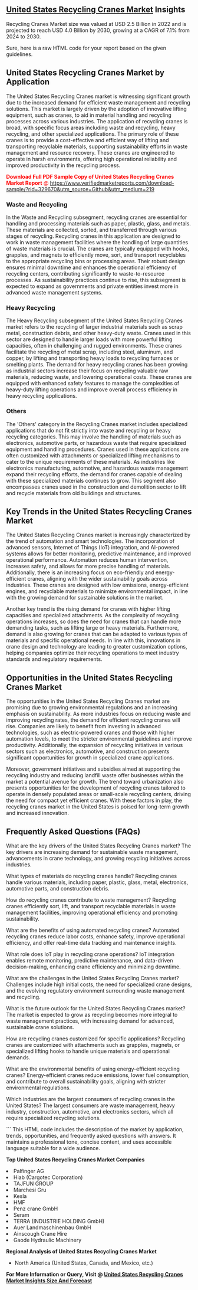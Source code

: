 <h2><a href="https://www.verifiedmarketreports.com/download-sample/?rid=329670&amp;utm_source=Github&amp;utm_medium=219" target="_blank">United States Recycling Cranes Market</a> Insights</h2><p>Recycling Cranes Market size was valued at USD 2.5 Billion in 2022 and is projected to reach USD 4.0 Billion by 2030, growing at a CAGR of 7.1% from 2024 to 2030.</p><p>Sure, here is a raw HTML code for your report based on the given guidelines.  <h2>United States Recycling Cranes Market by Application</h2> <p>The United States Recycling Cranes market is witnessing significant growth due to the increased demand for efficient waste management and recycling solutions. This market is largely driven by the adoption of innovative lifting equipment, such as cranes, to aid in material handling and recycling processes across various industries. The application of recycling cranes is broad, with specific focus areas including waste and recycling, heavy recycling, and other specialized applications. The primary role of these cranes is to provide a cost-effective and efficient way of lifting and transporting recyclable materials, supporting sustainability efforts in waste management and resource recovery. These cranes are engineered to operate in harsh environments, offering high operational reliability and improved productivity in the recycling process. <p><span class=""><span style="color: #ff0000;"><strong>Download Full PDF Sample Copy of United States Recycling Cranes Market Report</strong> @ </span><a href="https://www.verifiedmarketreports.com/download-sample/?rid=329670&amp;utm_source=Github&amp;utm_medium=219" target="_blank">https://www.verifiedmarketreports.com/download-sample/?rid=329670&amp;utm_source=Github&amp;utm_medium=219</a></span></p> <h3>Waste and Recycling</h3> <p>In the Waste and Recycling subsegment, recycling cranes are essential for handling and processing materials such as paper, plastic, glass, and metals. These materials are collected, sorted, and transferred through various stages of recycling. Recycling cranes in this application are designed to work in waste management facilities where the handling of large quantities of waste materials is crucial. The cranes are typically equipped with hooks, grapples, and magnets to efficiently move, sort, and transport recyclables to the appropriate recycling bins or processing areas. Their robust design ensures minimal downtime and enhances the operational efficiency of recycling centers, contributing significantly to waste-to-resource processes. As sustainability practices continue to rise, this subsegment is expected to expand as governments and private entities invest more in advanced waste management systems.</p> <h3>Heavy Recycling</h3> <p>The Heavy Recycling subsegment of the United States Recycling Cranes market refers to the recycling of larger industrial materials such as scrap metal, construction debris, and other heavy-duty waste. Cranes used in this sector are designed to handle larger loads with more powerful lifting capacities, often in challenging and rugged environments. These cranes facilitate the recycling of metal scrap, including steel, aluminum, and copper, by lifting and transporting heavy loads to recycling furnaces or smelting plants. The demand for heavy recycling cranes has been growing as industrial sectors increase their focus on recycling valuable raw materials, reducing waste, and lowering operational costs. These cranes are equipped with enhanced safety features to manage the complexities of heavy-duty lifting operations and improve overall process efficiency in heavy recycling applications.</p> <h3>Others</h3> <p>The 'Others' category in the Recycling Cranes market includes specialized applications that do not fit strictly into waste and recycling or heavy recycling categories. This may involve the handling of materials such as electronics, automotive parts, or hazardous waste that require specialized equipment and handling procedures. Cranes used in these applications are often customized with attachments or specialized lifting mechanisms to cater to the unique requirements of these materials. As industries like electronics manufacturing, automotive, and hazardous waste management expand their recycling efforts, the demand for cranes capable of dealing with these specialized materials continues to grow. This segment also encompasses cranes used in the construction and demolition sector to lift and recycle materials from old buildings and structures.</p> <h2>Key Trends in the United States Recycling Cranes Market</h2> <p>The United States Recycling Cranes market is increasingly characterized by the trend of automation and smart technologies. The incorporation of advanced sensors, Internet of Things (IoT) integration, and AI-powered systems allows for better monitoring, predictive maintenance, and improved operational performance. Automation reduces human intervention, increases safety, and allows for more precise handling of materials. Additionally, there is an increasing focus on eco-friendly and energy-efficient cranes, aligning with the wider sustainability goals across industries. These cranes are designed with low emissions, energy-efficient engines, and recyclable materials to minimize environmental impact, in line with the growing demand for sustainable solutions in the market.</p> <p>Another key trend is the rising demand for cranes with higher lifting capacities and specialized attachments. As the complexity of recycling operations increases, so does the need for cranes that can handle more demanding tasks, such as lifting large or heavy materials. Furthermore, demand is also growing for cranes that can be adapted to various types of materials and specific operational needs. In line with this, innovations in crane design and technology are leading to greater customization options, helping companies optimize their recycling operations to meet industry standards and regulatory requirements.</p> <h2>Opportunities in the United States Recycling Cranes Market</h2> <p>The opportunities in the United States Recycling Cranes market are promising due to growing environmental regulations and an increasing emphasis on sustainability. As more industries focus on reducing waste and improving recycling rates, the demand for efficient recycling cranes will rise. Companies are likely to benefit from investing in advanced technologies, such as electric-powered cranes and those with higher automation levels, to meet the stricter environmental guidelines and improve productivity. Additionally, the expansion of recycling initiatives in various sectors such as electronics, automotive, and construction presents significant opportunities for growth in specialized crane applications.</p> <p>Moreover, government initiatives and subsidies aimed at supporting the recycling industry and reducing landfill waste offer businesses within the market a potential avenue for growth. The trend toward urbanization also presents opportunities for the development of recycling cranes tailored to operate in densely populated areas or small-scale recycling centers, driving the need for compact yet efficient cranes. With these factors in play, the recycling cranes market in the United States is poised for long-term growth and increased innovation.</p> <h2>Frequently Asked Questions (FAQs)</h2> <p>What are the key drivers of the United States Recycling Cranes market? The key drivers are increasing demand for sustainable waste management, advancements in crane technology, and growing recycling initiatives across industries.</p> <p>What types of materials do recycling cranes handle? Recycling cranes handle various materials, including paper, plastic, glass, metal, electronics, automotive parts, and construction debris.</p> <p>How do recycling cranes contribute to waste management? Recycling cranes efficiently sort, lift, and transport recyclable materials in waste management facilities, improving operational efficiency and promoting sustainability.</p> <p>What are the benefits of using automated recycling cranes? Automated recycling cranes reduce labor costs, enhance safety, improve operational efficiency, and offer real-time data tracking and maintenance insights.</p> <p>What role does IoT play in recycling crane operations? IoT integration enables remote monitoring, predictive maintenance, and data-driven decision-making, enhancing crane efficiency and minimizing downtime.</p> <p>What are the challenges in the United States Recycling Cranes market? Challenges include high initial costs, the need for specialized crane designs, and the evolving regulatory environment surrounding waste management and recycling.</p> <p>What is the future outlook for the United States Recycling Cranes market? The market is expected to grow as recycling becomes more integral to waste management practices, with increasing demand for advanced, sustainable crane solutions.</p> <p>How are recycling cranes customized for specific applications? Recycling cranes are customized with attachments such as grapples, magnets, or specialized lifting hooks to handle unique materials and operational demands.</p> <p>What are the environmental benefits of using energy-efficient recycling cranes? Energy-efficient cranes reduce emissions, lower fuel consumption, and contribute to overall sustainability goals, aligning with stricter environmental regulations.</p> <p>Which industries are the largest consumers of recycling cranes in the United States? The largest consumers are waste management, heavy industry, construction, automotive, and electronics sectors, which all require specialized recycling solutions.</p> ``` This HTML code includes the description of the market by application, trends, opportunities, and frequently asked questions with answers. It maintains a professional tone, concise content, and uses accessible language suitable for a wide audience.</p><p><strong>Top United States Recycling Cranes Market Companies</strong></p><div data-test-id=""><p><li>Palfinger AG</li><li> Hiab (Cargotec Corporation)</li><li> TAJFUN GROUP</li><li> Marchesi Gru</li><li> Kesla</li><li> HMF</li><li> Penz crane GmbH</li><li> Seram</li><li> TERRA (INDUSTRIE HOLDING GmbH)</li><li> Auer Landmaschinenbau GmbH</li><li> Ainscough Crane Hire</li><li> Gaode Hydraulic Machinery</li></p><div><strong>Regional Analysis of&nbsp;United States Recycling Cranes Market</strong></div><ul><li dir="ltr"><p dir="ltr">North America&nbsp;(United States, Canada, and Mexico, etc.)</p></li></ul><p><strong>For More Information or Query, Visit @&nbsp;</strong><strong><a href="https://www.verifiedmarketreports.com/product/recycling-cranes-market/?utm_source=Github&amp;utm_medium=219" target="_blank">United States Recycling Cranes Market Insights Size And Forecast</a></strong></p></div>
